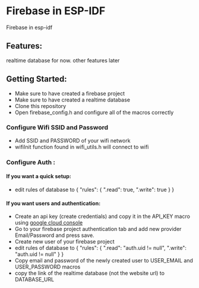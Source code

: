 # Firebase in ESP-IDF


Firebase in esp-idf

## Features:
realtime database for now. other features later

## Getting Started:
- Make sure to have created a firebase project 
- Make sure to have created a realtime database 
- Clone this repository
- Open firebase_config.h and configure all of the macros correctly 
### Configure Wifi SSID and Password
- Add SSID and PASSWORD of your wifi network
- wifiInit function found in wifi_utils.h will connect to wifi
### Configure Auth :
#### If you want a quick setup:
- edit rules of database to {
  "rules": {
    ".read": true,
    ".write": true
    }
 }
#### If you want users and authentication:
- Create an api key (create credentials) and copy it in the API_KEY macro using [google cloud console](https://console.cloud.google.com/apis/credentials)
- Go to your firebase project authentication tab and add new provider Email/Password and press save.
- Create new user of your firebase project
- edit rules of database to {
  "rules": {
    ".read": "auth.uid != null",
    ".write": "auth.uid != null"
    }
 }
- Copy email and password of the newly created user to USER_EMAIL and USER_PASSWORD macros
- copy the link of the realtime database (not the website url) to DATABASE_URL 
